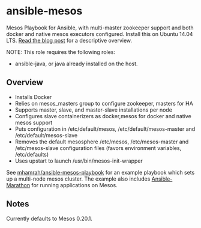 ansible-mesos
=============

Mesos Playbook for Ansible, with multi-master zookeeper support and both docker and native mesos executors configured.  Install this on Ubuntu 14.04 LTS. [Read the blog post](http://blog.michaelhamrah.com/2014/06/setting-up-a-multi-node-mesos-cluster-running-docker-haproxy-and-marathon-with-ansible/) for a descriptive overview.

NOTE: This role requires the following roles:

  - ansible-java, or java already installed on the host.

## Overview

- Installs Docker
- Relies on mesos_masters group to configure zookeeper, masters for HA
- Supports master, slave, and master-slave installations per node
- Configures slave containerizers as docker,mesos for docker and native mesos support
- Puts configuration in /etc/default/mesos, /etc/default/mesos-master and /etc/default/mesos-slave
- Removes the default mesosphere /etc/mesos, /etc/mesos-master and /etc/mesos-slave configuration files (favors environment variables, /etc/defaults)
- Uses upstart to launch /usr/bin/mesos-init-wrapper

See [mhamrah/ansible-mesos-playbook](https://github.com/mhamrah/ansible-mesos-playbook) for an example playbook which sets up a multi-node mesos cluster. The example also includes [Ansible-Marathon](https://github.com/mhamrah/ansible-marathon) for running applications on Mesos.

## Notes

Currently defaults to Mesos 0.20.1.
